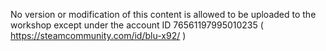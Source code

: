 No version or modification of this content is allowed to be uploaded to the workshop except under the account ID 76561197995010235 ( https://steamcommunity.com/id/blu-x92/ )
